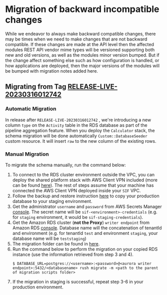 # Migration of backward incompatible changes

While we endeavor to always make backward compatible changes, there may be times when we need to make changes that are not backward compatible. If these changes are made at the API level then the affected modules REST API vendor mime types
will be versioned supporting both new and old versions, as well as the modules minor version bumped. But if the change affect something else such as how configuration is handled, or how applications are deployed, then the major versions of
the modules will be bumped with migration notes added here.

## Migrating from Tag [RELEASE-LIVE-20230316012742](https://gitlab.aws.dev/sif/sif-core/-/tags/RELEASE-LIVE-20230316012742)

### Automatic Migration

In release after `RELEASE-LIVE-20230316012742` , we're introducing a new column `type` on the `Activity` table in the RDS database as part of the pipeline aggregation feature. When you deploy the `Calculator` stack, the schema migration will be done
automatically `Custom::DatabaseSeeder` custom resource. It will insert `raw` to the new column of the existing rows.

### Manual Migration

To migrate the schema manually, run the command below:

1. To connect to the RDS cluster environment outside the VPC, you can deploy the shared platform stack with AWS Client VPN included (more can be found [here](deployment/walkthrough.md)). The rest of steps assume that your machine has connected the AWS Client VPN deployed inside your `SIF` VPC.
2. Follow the backup and restore instruction [here](https://docs.aws.amazon.com/AmazonRDS/latest/AuroraUserGuide/Aurora.Managing.Backups.html) to copy your production database to your staging environment.
3. Get the administrator `username` and `password` from AWS Secrets Manager [console](https://console.aws.amazon.com/secretsmanager/listsecrets). The secret name will be `sif-<environment>-credentials` (e.g. for `staging` environment, it would be `sif-staging-credentials`).
4. Get the Amazon RDS cluster (**not the Proxy**) `writer endpoint` from Amazon RDS [console](https://console.aws.amazon.com/rds/home). Database name will the concatenation of tenantId and environment (e.g. for tenantId `test` and environment `staging`, your database name will be `teststaging`)
5. The migration folder can be found in [here](../infrastructure/tenant/src/calculator/assets).
6. Run the command below to perform the migration on your copied RDS instance (use the information retrieved from step 3 and 4).
    ```shell
    $ DATABASE_URL=postgres://<username>:<password>@<aurora writer endpoint>:5432/<databasename> rush migrate -m <path to the parent of migration scripts folder>
    ```
7. If the migration in staging is successful, repeat step 3-6 in your production environment.


